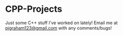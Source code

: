 # CPP-Projects
Just some C++ stuff I've worked on lately!
Email me at pjgraham123@gmail.com with any comments/bugs!
